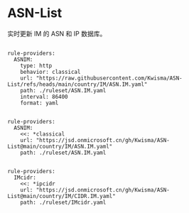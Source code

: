 
# ASN-List

实时更新 IM 的 ASN 和 IP 数据库。

<pre><code class="language-javascript">
rule-providers:
  ASNIM:
    type: http
    behavior: classical
    url: "https://raw.githubusercontent.com/Kwisma/ASN-List/refs/heads/main/country/IM/ASN.IM.yaml"
    path: ./ruleset/ASN.IM.yaml
    interval: 86400
    format: yaml
</code></pre>

<pre><code class="language-javascript">
rule-providers:
  ASNIM:
    <<: *classical
    url: "https://jsd.onmicrosoft.cn/gh/Kwisma/ASN-List@main/country/IM/ASN.IM.yaml"
    path: ./ruleset/ASN.IM.yaml
</code></pre>

<pre><code class="language-javascript">
rule-providers:
  IMcidr:
    <<: *ipcidr
    url: "https://jsd.onmicrosoft.cn/gh/Kwisma/ASN-List@main/country/IM/CIDR.IM.yaml"
    path: ./ruleset/IMcidr.yaml
</code></pre>
